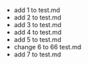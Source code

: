 - add 1 to test.md
- add 2 to test.md
- add 3 to test.md
- add 4 to test.md
- add 5 to test.md
- change 6 to 66 test.md
- add 7 to test.md